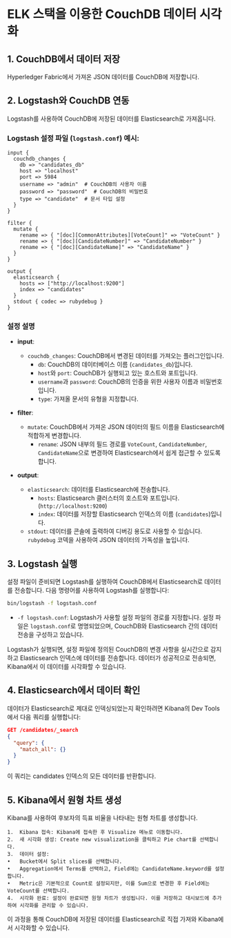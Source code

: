 # ELK 스택을 이용한 CouchDB 데이터 시각화

## 1. CouchDB에서 데이터 저장
Hyperledger Fabric에서 가져온 JSON 데이터를 CouchDB에 저장합니다.

## 2. Logstash와 CouchDB 연동
Logstash를 사용하여 CouchDB에 저장된 데이터를 Elasticsearch로 가져옵니다.

### Logstash 설정 파일 (`logstash.conf`) 예시:
```plaintext
input {
  couchdb_changes {
    db => "candidates_db"
    host => "localhost"
    port => 5984
    username => "admin"  # CouchDB의 사용자 이름
    password => "password"  # CouchDB의 비밀번호
    type => "candidate"  # 문서 타입 설정
  }
}

filter {
  mutate {
    rename => { "[doc][CommonAttributes][VoteCount]" => "VoteCount" }
    rename => { "[doc][CandidateNumber]" => "CandidateNumber" }
    rename => { "[doc][CandidateName]" => "CandidateName" }
  }
}

output {
  elasticsearch {
    hosts => ["http://localhost:9200"]
    index => "candidates"
  }
  stdout { codec => rubydebug }
}
```
### 설정 설명

- **input**:
  - `couchdb_changes`: CouchDB에서 변경된 데이터를 가져오는 플러그인입니다.
    - `db`: CouchDB의 데이터베이스 이름 (`candidates_db`)입니다.
    - `host`와 `port`: CouchDB가 실행되고 있는 호스트와 포트입니다.
    - `username`과 `password`: CouchDB의 인증을 위한 사용자 이름과 비밀번호입니다.
    - `type`: 가져올 문서의 유형을 지정합니다.

- **filter**:
  - `mutate`: CouchDB에서 가져온 JSON 데이터의 필드 이름을 Elasticsearch에 적합하게 변경합니다.
    - `rename`: JSON 내부의 필드 경로를 `VoteCount`, `CandidateNumber`, `CandidateName`으로 변경하여 Elasticsearch에서 쉽게 접근할 수 있도록 합니다.

- **output**:
  - `elasticsearch`: 데이터를 Elasticsearch에 전송합니다.
    - `hosts`: Elasticsearch 클러스터의 호스트와 포트입니다. (`http://localhost:9200`)
    - `index`: 데이터를 저장할 Elasticsearch 인덱스의 이름 (`candidates`)입니다.
  - `stdout`: 데이터를 콘솔에 출력하여 디버깅 용도로 사용할 수 있습니다. `rubydebug` 코덱을 사용하여 JSON 데이터의 가독성을 높입니다.
## 3. Logstash 실행

설정 파일이 준비되면 Logstash를 실행하여 CouchDB에서 Elasticsearch로 데이터를 전송합니다. 다음 명령어를 사용하여 Logstash를 실행합니다:

```bash
bin/logstash -f logstash.conf
```
- `-f logstash.conf`: Logstash가 사용할 설정 파일의 경로를 지정합니다. 설정 파일은 `logstash.conf`로 명명되었으며, CouchDB와 Elasticsearch 간의 데이터 전송을 구성하고 있습니다.

Logstash가 실행되면, 설정 파일에 정의된 CouchDB의 변경 사항을 실시간으로 감지하고 Elasticsearch 인덱스에 데이터를 전송합니다. 데이터가 성공적으로 전송되면, Kibana에서 이 데이터를 시각화할 수 있습니다.
## 4. Elasticsearch에서 데이터 확인

데이터가 Elasticsearch로 제대로 인덱싱되었는지 확인하려면 Kibana의 Dev Tools에서 다음 쿼리를 실행합니다:
```json
GET /candidates/_search
{
  "query": {
    "match_all": {}
  }
}
```
이 쿼리는 candidates 인덱스의 모든 데이터를 반환합니다.

## 5. Kibana에서 원형 차트 생성

Kibana를 사용하여 후보자의 득표 비율을 나타내는 원형 차트를 생성합니다.

	1.	Kibana 접속: Kibana에 접속한 후 Visualize 메뉴로 이동합니다.
	2.	새 시각화 생성: Create new visualization을 클릭하고 Pie chart를 선택합니다.
	3.	데이터 설정:
	•	Bucket에서 Split slices를 선택합니다.
	•	Aggregation에서 Terms를 선택하고, Field에는 CandidateName.keyword를 설정합니다.
	•	Metric은 기본적으로 Count로 설정되지만, 이를 Sum으로 변경한 후 Field에는 VoteCount를 선택합니다.
	4.	시각화 완료: 설정이 완료되면 원형 차트가 생성됩니다. 이를 저장하고 대시보드에 추가하여 시각화를 관리할 수 있습니다.

이 과정을 통해 CouchDB에 저장된 데이터를 Elasticsearch로 직접 가져와 Kibana에서 시각화할 수 있습니다.

